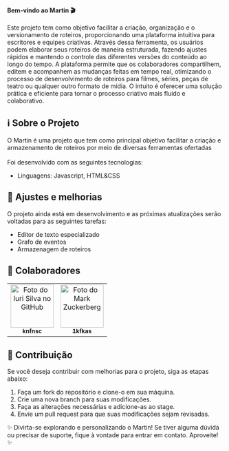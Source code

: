 <b>Bem-vindo ao Martin 🎬</b> <br> <br>
Este projeto tem como objetivo facilitar a criação, organização e o versionamento de roteiros, proporcionando uma plataforma intuitiva para escritores e equipes criativas. Através dessa ferramenta, os usuários podem elaborar seus roteiros de maneira estruturada, fazendo ajustes rápidos e mantendo o controle das diferentes versões do conteúdo ao longo do tempo. A plataforma permite que os colaboradores compartilhem, editem e acompanhem as mudanças feitas em tempo real, otimizando o processo de desenvolvimento de roteiros para filmes, séries, peças de teatro ou qualquer outro formato de mídia. O intuito é oferecer uma solução prática e eficiente para tornar o processo criativo mais fluido e colaborativo.

## ℹ️ Sobre o Projeto
O Martin é uma projeto que tem como principal objetivo facilitar a criação e armazenamento de roteiros por meio de diversas ferramentas ofertadas  <br> <br>Foi desenvolvido com as seguintes tecnologias:
<ul>
  <li>Linguagens: Javascript, HTML&CSS</li>
</ul>

## 🔨 Ajustes e melhorias
O projeto ainda está em desenvolvimento e as próximas atualizações serão voltadas para as seguintes tarefas:
<ul>
  <li>Editor de texto especializado</li>
  <li>Grafo de eventos</li>
  <li>Armazenagem de roteiros</li>
</ul>

## 🤝 Colaboradores
<table>
  <tr>
    <td align="center">
      <a href="https://github.com/knfnsc" title="defina o título do link">
        <img src="https://avatars.githubusercontent.com/u/140078830?v=4" width="100px;" alt="Foto do Iuri Silva no GitHub"/><br>
        <sub>
          <b>knfnsc</b>
        </sub>
      </a>
    </td>
    <td align="center">
      <a href="https://github.com/1kfkas" title="defina o título do link">
        <img src="https://avatars.githubusercontent.com/u/48663613?v=4" width="100px;" alt="Foto do Mark Zuckerberg"/><br>
        <sub>
          <b>1kfkas</b>
        </sub>
      </a>
    </td>
  </tr>
</table>

## 📝 Contribuição
Se você deseja contribuir com melhorias para o projeto, siga as etapas abaixo:
<ol>
  <li>Faça um fork do repositório e clone-o em sua máquina.</li>
  <li>Crie uma nova branch para suas modificações.</li>
  <li>Faça as alterações necessárias e adicione-as ao stage.</li>
  <li>Envie um pull request para que suas modificações sejam revisadas.</li>
</ol>

✨ Divirta-se explorando e personalizando o Martin! Se tiver alguma dúvida ou precisar de suporte, fique à vontade para entrar em contato. Aproveite! ✨
